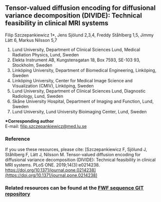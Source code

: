 ## Tensor-valued diffusion encoding for diffusional variance decomposition (DIVIDE): Technical feasibility in clinical MRI systems

Filip Szczepankiewicz 1*, Jens Sjölund 2,3,4, Freddy Ståhlberg 1,5, Jimmy Lätt 6, Markus Nilsson 5,7

1. Lund University, Department of Clinical Sciences Lund, Medical Radiation Physics, Lund, Sweden
2. Elekta Instrument AB, Kungstensgatan 18, Box 7593, SE-103 93, Stockholm, Sweden
3. Linköping University, Department of Biomedical Engineering, Linköping, Sweden
4. Linköping University, Center for Medical Image Science and Visualization (CMIV), Linköping, Sweden
5. Lund University, Department of Clinical Sciences Lund, Diagnostic Radiology, Lund, Sweden
6. Skåne University Hospital, Department of Imaging and Function, Lund, Sweden
7. Lund University, Lund University Bioimaging Center, Lund, Sweden

**\*Corresponding author**  
E-mail: filip.szczepankiewicz@med.lu.se

### Reference
If you use these resources, please cite:
[Szczepankiewicz F, Sjölund J, Ståhlberg F, Lätt J, Nilsson M. Tensor-valued diffusion encoding for diffusional variance decomposition (DIVIDE): Technical feasibility in clinical MRI systems. PLoS ONE. 2019;14(3):e0214238. https://doi.org/10.1371/journal.pone.0214238](https://doi.org/10.1371/journal.pone.0214238)


### Related resources can be found at the [FWF sequence GIT repository](https://github.com/filip-szczepankiewicz/fwf_seq_resources)

